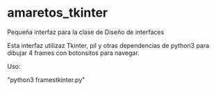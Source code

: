 # amaretos_tkinter
Pequeña interfaz para la clase de Diseño de interfaces

Esta interfaz utilizaz Tkinter, pil y otras dependencias de python3 para dibujar 4 frames con botonsitos para navegar.

Uso:

"python3 framestkinter.py"
